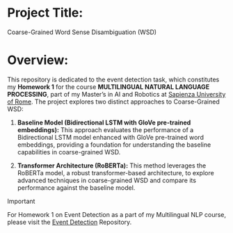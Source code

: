 # Project Title:
Coarse-Grained Word Sense Disambiguation (WSD)


# Overview:
This repository is dedicated to the event detection task, which constitutes my **Homework 1** for the course **MULTILINGUAL NATURAL LANGUAGE PROCESSING**, part of my Master’s in AI and Robotics at [Sapienza University of Rome](https://www.uniroma1.it/it/pagina-strutturale/home). The project explores two distinct approaches to Coarse-Grained WSD:

1. **Baseline Model (Bidirectional LSTM with GloVe pre-trained embeddings):** This approach evaluates the performance of a Bidirectional LSTM model enhanced with GloVe pre-trained word embeddings, providing a foundation for understanding the baseline capabilities in coarse-grained WSD.

2. **Transformer Architecture (RoBERTa):** This method leverages the RoBERTa model, a robust transformer-based architecture, to explore advanced techniques in coarse-grained WSD and compare its performance against the baseline model.

> [!IMPORTANT]
> For Homework 1 on Event Detection as a part of my Multilingual NLP course, please visit the [Event Detection](https://github.com/Sameer-Ahmed7/Event-Detection/) Repository.


